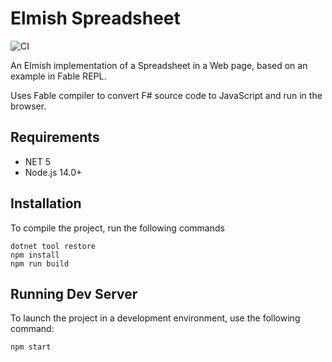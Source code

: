 # Elmish Spreadsheet
![CI](https://github.com/VitalyBrusentsev/ElmishSpreadsheet/workflows/CI/badge.svg)

An Elmish implementation of a Spreadsheet in a Web page, based on an example in Fable REPL.

Uses Fable compiler to convert F# source code to JavaScript and run in the browser.

## Requirements

- NET 5
- Node.js 14.0+

## Installation
To compile the project, run the following commands

```
dotnet tool restore
npm install
npm run build
```

## Running Dev Server

To launch the project in a development environment, use the following command:

```
npm start
```
